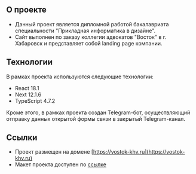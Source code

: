 ## О проекте

+ Данный проект является дипломной работой бакалавриата специальности "Прикладная информатика в дизайне".
+ Сайт выполнен по заказу коллегии адвокатов "Восток" в г. Хабаровск и представляет собой landing page компании.

## Технологии

В рамках проекта используются следующие технологии:

+ React 18.1
+ Next 12.1.6
+ TypeScript 4.7.2

Кроме этого, в рамках проекта создан Telegram-бот, осуществляющий отправку данных открытой формы связи в закрытый Telegram-канал.

## Ссылки
+ Проект размещен на домене [https://vostok-khv.ru](https://vostok-khv.ru)
+ Макет проекта доступен по [ссылке](https://www.figma.com/file/gmxge8Gcuncxl6QVE9jGv6/%D0%94%D0%B8%D0%BF%D0%BB%D0%BE%D0%BC?node-id=0%3A1)


